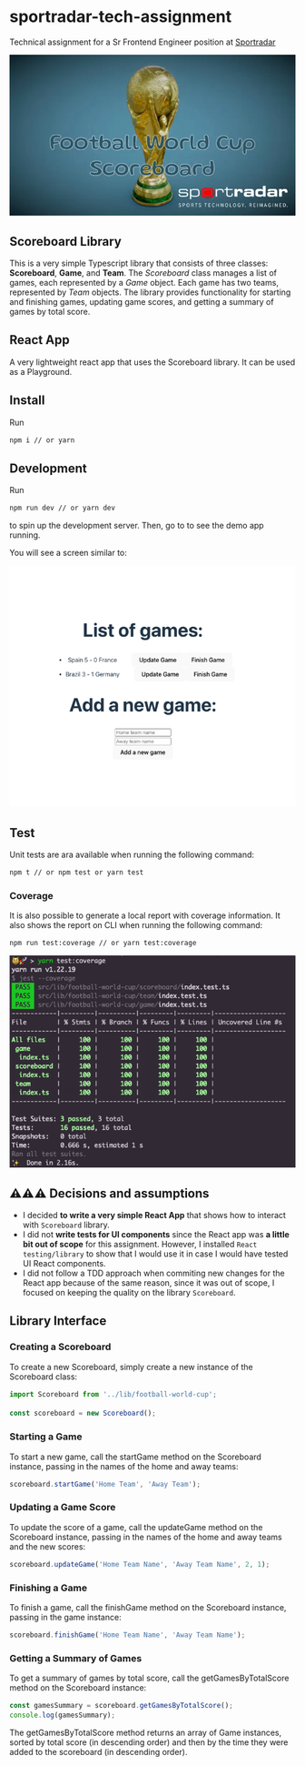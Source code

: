 # sportradar-tech-assignment
Technical assignment for a Sr Frontend Engineer position at [Sportradar](https://sportradar.com)

![](./public/wc-banner.webp)

## Scoreboard Library
This is a very simple Typescript library that consists of three classes: **Scoreboard**, **Game**, and **Team**. The *Scoreboard* class manages a list of games, each represented by a *Game* object. Each game has two teams, represented by *Team* objects. The library provides functionality for starting and finishing games, updating game scores, and getting a summary of games by total score.

## React App
A very lightweight react app that uses the Scoreboard library. It can be used as a Playground.

## Install
Run
```sh
npm i // or yarn
```

## Development
Run
```sh
npm run dev // or yarn dev
```
to spin up the development server.
Then, go to [](http://localhost:5173/) to see the demo app running.

You will see a screen similar to:

![ui screenshot](public/ui.png)

## Test

Unit tests are ara available when running the following command:
```sh
npm t // or npm test or yarn test
```
### Coverage
It is also possible to generate a local report with coverage information. It also shows the report on CLI when running the following command:

```sh
npm run test:coverage // or yarn test:coverage
```

![Coverage status for Scoreboard library](public/coverage.png)

## ⚠️⚠️⚠️ Decisions and assumptions

- I decided **to write a very simple React App** that shows how to interact with `Scoreboard` library.
- I did not **write tests for UI components** since the React app was **a little bit out of scope** for this assignment. However, I installed `React testing/library` to show that I would use it in case I would have tested UI React components.
- I did not follow a TDD approach when commiting new changes for the React app because of the same reason, since it was out of scope, I focused on keeping the quality on the library `Scoreboard`.

## Library Interface

### Creating a Scoreboard
To create a new Scoreboard, simply create a new instance of the Scoreboard class:

```typescript
import Scoreboard from '../lib/football-world-cup';

const scoreboard = new Scoreboard();
```

### Starting a Game
To start a new game, call the startGame method on the Scoreboard instance, passing in the names of the home and away teams:

```typescript
scoreboard.startGame('Home Team', 'Away Team');
```

### Updating a Game Score
To update the score of a game, call the updateGame method on the Scoreboard instance, passing in the names of the home and away teams and the new scores:

```typescript
scoreboard.updateGame('Home Team Name', 'Away Team Name', 2, 1);
```


### Finishing a Game
To finish a game, call the finishGame method on the Scoreboard instance, passing in the game instance:

```typescript
scoreboard.finishGame('Home Team Name', 'Away Team Name');
```

### Getting a Summary of Games
To get a summary of games by total score, call the getGamesByTotalScore method on the Scoreboard instance:

```typescript
const gamesSummary = scoreboard.getGamesByTotalScore();
console.log(gamesSummary);
```
The getGamesByTotalScore method returns an array of Game instances, sorted by total score (in descending order) and then by the time they were added to the scoreboard (in descending order).
